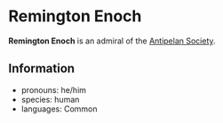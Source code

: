 # Remington Enoch

**Remington Enoch** is an admiral of the [Antipelan Society](../antipelan-society.md).

## Information

- pronouns: he/him
- species: human
- languages: Common
